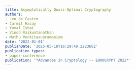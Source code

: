 ```yaml
---
title: Asymptotically Quasi-Optimal Cryptography
authors:
- Leo de Castro
- Carmit Hazay
- Yuval Ishai
- Vinod Vaikuntanathan
- Muthu Venkitasubramaniam
date: '2022-01-01'
publishDate: '2025-05-18T16:29:49.222366Z'
publication_types:
- paper-conference
publication: '*Advances in Cryptology -- EUROCRYPT 2022*'
---
```


